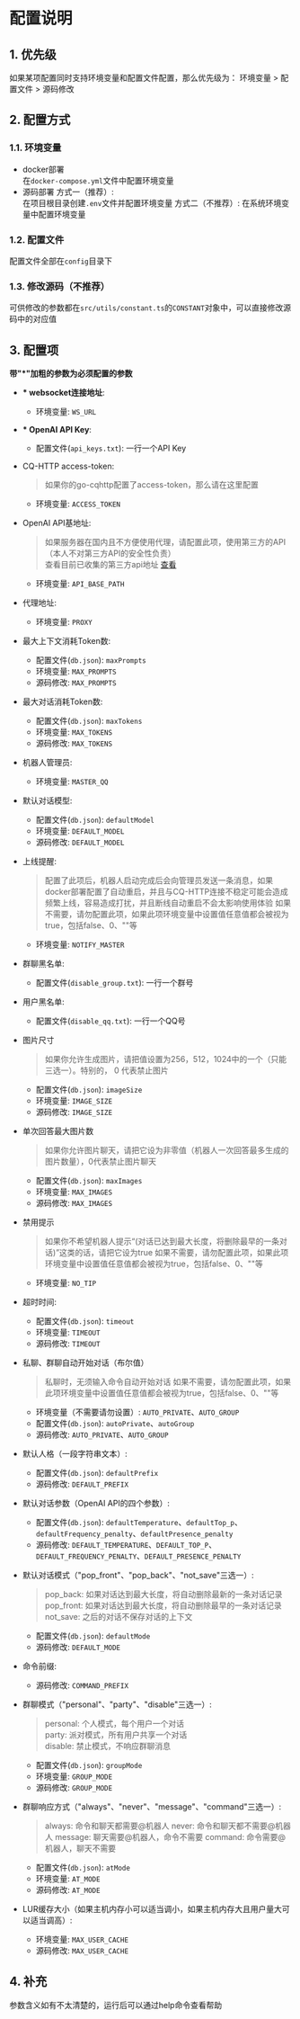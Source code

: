 # 配置说明
## 1. 优先级
如果某项配置同时支持环境变量和配置文件配置，那么优先级为：
环境变量 > 配置文件 > 源码修改
## 2. 配置方式
### 1.1. 环境变量
- docker部署  
在`docker-compose.yml`文件中配置环境变量
- 源码部署
方式一（推荐）:  
在项目根目录创建`.env`文件并配置环境变量
方式二（不推荐）:
在系统环境变量中配置环境变量

### 1.2. 配置文件
配置文件全部在`config`目录下

### 1.3. 修改源码（不推荐）
可供修改的参数都在`src/utils/constant.ts`的`CONSTANT`对象中，可以直接修改源码中的对应值

## 3. 配置项
__带"*"加粗的参数为必须配置的参数__
- __* websocket连接地址__:
    - 环境变量: `WS_URL`
- __* OpenAI API Key__:
    - 配置文件(`api_keys.txt`): 一行一个API Key 
- CQ-HTTP access-token:
    > 如果你的go-cqhttp配置了access-token，那么请在这里配置
    - 环境变量: `ACCESS_TOKEN`
- OpenAI API基地址:
    > 如果服务器在国内且不方便使用代理，请配置此项，使用第三方的API（本人不对第三方API的安全性负责）  
    > 查看目前已收集的第三方api地址 [查看](./api.md)
    - 环境变量: `API_BASE_PATH`
- 代理地址:
    - 环境变量: `PROXY`
- 最大上下文消耗Token数:
    - 配置文件(`db.json`): `maxPrompts`
    - 环境变量: `MAX_PROMPTS`
    - 源码修改: `MAX_PROMPTS`
- 最大对话消耗Token数:
    - 配置文件(`db.json`): `maxTokens`
    - 环境变量: `MAX_TOKENS`
    - 源码修改: `MAX_TOKENS`
- 机器人管理员:
    - 环境变量: `MASTER_QQ`
- 默认对话模型:
    - 配置文件(`db.json`): `defaultModel`
    - 环境变量: `DEFAULT_MODEL`
    - 源码修改: `DEFAULT_MODEL`
- 上线提醒:
    > 配置了此项后，机器人启动完成后会向管理员发送一条消息，如果docker部署配置了自动重启，并且与CQ-HTTP连接不稳定可能会造成频繁上线，容易造成打扰，并且断线自动重启不会太影响使用体验
    > 如果不需要，请勿配置此项，如果此项环境变量中设置值任意值都会被视为true，包括false、0、""等
    - 环境变量: `NOTIFY_MASTER`
- 群聊黑名单:
    - 配置文件(`disable_group.txt`): 一行一个群号
- 用户黑名单:
    - 配置文件(`disable_qq.txt`): 一行一个QQ号
- 图片尺寸
    > 如果你允许生成图片，请把值设置为256，512，1024中的一个（只能三选一）。特别的， 0 代表禁止图片
    - 配置文件(`db.json`): `imageSize`
    - 环境变量: `IMAGE_SIZE`
    - 源码修改: `IMAGE_SIZE`
- 单次回答最大图片数
    > 如果你允许图片聊天，请把它设为非零值（机器人一次回答最多生成的图片数量），0代表禁止图片聊天
    - 配置文件(`db.json`): `maxImages`
    - 环境变量: `MAX_IMAGES`
    - 源码修改: `MAX_IMAGES`
- 禁用提示
    > 如果你不希望机器人提示“(对话已达到最大长度，将删除最早的一条对话)”这类的话，请把它设为true
    > 如果不需要，请勿配置此项，如果此项环境变量中设置值任意值都会被视为true，包括false、0、""等
    - 环境变量: `NO_TIP`
- 超时时间:
    - 配置文件(`db.json`): `timeout`
    - 环境变量: `TIMEOUT`
    - 源码修改: `TIMEOUT`
- 私聊、群聊自动开始对话（布尔值）
    > 私聊时，无须输入命令自动开始对话
    > 如果不需要，请勿配置此项，如果此项环境变量中设置值任意值都会被视为true，包括false、0、""等
    - 环境变量（不需要请勿设置）: `AUTO_PRIVATE`、`AUTO_GROUP`
    - 配置文件(`db.json`): `autoPrivate`、`autoGroup`
    - 源码修改: `AUTO_PRIVATE`、`AUTO_GROUP`
- 默认人格（一段字符串文本）:
    - 配置文件(`db.json`): `defaultPrefix`
    - 源码修改: `DEFAULT_PREFIX`
- 默认对话参数（OpenAI API的四个参数）:
    - 配置文件(`db.json`): `defaultTemperature`、`defaultTop_p`、`defaultFrequency_penalty`、`defaultPresence_penalty`
    - 源码修改: `DEFAULT_TEMPERATURE`、`DEFAULT_TOP_P`、`DEFAULT_FREQUENCY_PENALTY`、`DEFAULT_PRESENCE_PENALTY`
- 默认对话模式（"pop_front"、"pop_back"、"not_save"三选一）:
    >pop_back: 如果对话达到最大长度，将自动删除最新的一条对话记录  
    >pop_front: 如果对话达到最大长度，将自动删除最早的一条对话记录  
    >not_save: 之后的对话不保存对话的上下文
    - 配置文件(`db.json`): `defaultMode`
    - 源码修改: `DEFAULT_MODE`
- 命令前缀:
    - 源码修改: `COMMAND_PREFIX`
- 群聊模式（"personal"、"party"、"disable"三选一）:
    >personal: 个人模式，每个用户一个对话  
    >party: 派对模式，所有用户共享一个对话  
    >disable: 禁止模式，不响应群聊消息
    - 配置文件(`db.json`): `groupMode`
    - 环境变量: `GROUP_MODE`
    - 源码修改: `GROUP_MODE`
- 群聊响应方式（"always"、"never"、"message"、"command"三选一）:
    >always: 命令和聊天都需要@机器人
    >never: 命令和聊天都不需要@机器人
    >message: 聊天需要@机器人，命令不需要
    >command: 命令需要@机器人，聊天不需要
    - 配置文件(`db.json`): `atMode`
    - 环境变量: `AT_MODE`
    - 源码修改: `AT_MODE`

- LUR缓存大小（如果主机内存小可以适当调小，如果主机内存大且用户量大可以适当调高）:
    - 环境变量: `MAX_USER_CACHE`
    - 源码修改: `MAX_USER_CACHE`

## 4. 补充
参数含义如有不太清楚的，运行后可以通过help命令查看帮助